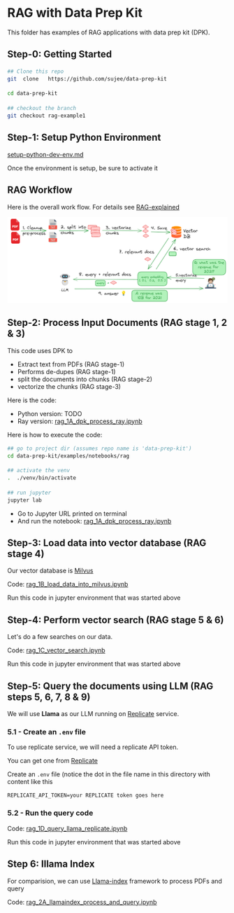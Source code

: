 # RAG with Data Prep Kit

This folder has examples of RAG applications with data prep kit (DPK).

## Step-0: Getting Started

```bash
## Clone this repo
git  clone   https://github.com/sujee/data-prep-kit

cd data-prep-kit

## checkout the branch
git checkout rag-example1
```

## Step-1: Setup Python Environment

[setup-python-dev-env.md](./setup-python-dev-env.md)

Once the environment is setup, be sure to activate it


## RAG Workflow

Here is the overall work flow.  For details see [RAG-explained](./RAG-explained.md)

![](media/rag-overview-2.png)

## Step-2: Process Input Documents (RAG stage 1, 2 & 3)

This code uses DPK to 

- Extract text from PDFs (RAG stage-1)
- Performs de-dupes (RAG stage-1)
- split the documents into chunks (RAG stage-2)
- vectorize the chunks (RAG stage-3)

Here is the code: 

- Python version: TODO
- Ray version: [rag_1A_dpk_process_ray.ipynb](rag_1A_dpk_process_ray.ipynb)

Here is how to execute the code:

```bash
## go to project dir (assumes repo name is 'data-prep-kit')
cd data-prep-kit/examples/notebooks/rag

## activate the venv
.  ./venv/bin/activate

## run jupyter
jupyter lab
```

- Go to Jupyter URL printed on terminal
- And run the notebook: [rag_1A_dpk_process_ray.ipynb](rag_1A_dpk_process_ray.ipynb)

## Step-3: Load data into vector database  (RAG stage 4)

Our vector database is [Milvus](https://milvus.io/)

Code: [rag_1B_load_data_into_milvus.ipynb](rag_1B_load_data_into_milvus.ipynb)

Run this code in jupyter environment that was started above

## Step-4: Perform vector search (RAG stage 5 & 6)

Let's do a few searches on our data.

Code: [rag_1C_vector_search.ipynb](rag_1C_vector_search.ipynb)

Run this code in jupyter environment that was started above

## Step-5: Query the documents using LLM (RAG steps 5, 6, 7, 8 & 9)

We will use **Llama** as our LLM running on [Replicate](https://replicate.com/) service.


### 5.1 - Create an `.env` file

To use replicate service, we will need a replicate API token.

You can get one from [Replicate](https://replicate.com/)

Create an `.env` file (notice the dot in the file name in this directory with content like this

```text
REPLICATE_API_TOKEN=your REPLICATE token goes here
```

### 5.2 - Run the query code

Code: [rag_1D_query_llama_replicate.ipynb](rag_1D_query_llama_replicate.ipynb)

Run this code in jupyter environment that was started above


## Step 6: Illama Index

For comparision, we can use [Llama-index](https://docs.llamaindex.ai/) framework to process PDFs and query

Code: [rag_2A_llamaindex_process_and_query.ipynb](rag_2A_llamaindex_process_and_query.ipynb)